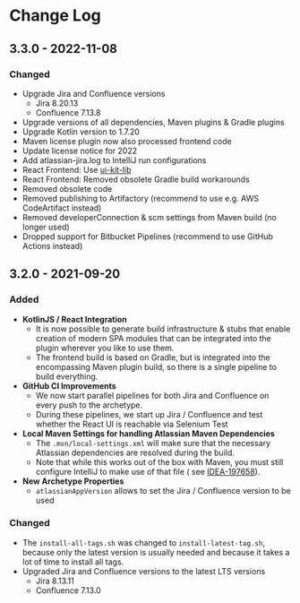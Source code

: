 # Change Log

## 3.3.0 - 2022-11-08

### Changed

- Upgrade Jira and Confluence versions
  - Jira 8.20.13 
  - Confluence 7.13.8
- Upgrade versions of all dependencies, Maven plugins & Gradle plugins
- Upgrade Kotlin version to 1.7.20
- Maven license plugin now also processed frontend code
- Update license notice for 2022
- Add atlassian-jira.log to IntelliJ run configurations
- React Frontend: Use [ui-kit-lib](https://github.com/linked-planet/ui-kit)
- React Frontend: Removed obsolete Gradle build workarounds
- Removed obsolete code
- Removed publishing to Artifactory (recommend to use e.g. AWS CodeArtifact instead)
- Removed developerConnection & scm settings from Maven build (no longer used)
- Dropped support for Bitbucket Pipelines (recommend to use GitHub Actions instead)

## 3.2.0 - 2021-09-20

### Added

- **KotlinJS / React Integration**
    - It is now possible to generate build infrastructure & stubs that enable creation of modern SPA modules that can be
      integrated into the plugin wherever you like to use them.
    - The frontend build is based on Gradle, but is integrated into the encompassing Maven plugin build, so there is a
      single pipeline to build everything.
- **GitHub CI Improvements**
    - We now start parallel pipelines for both Jira and Confluence on every push to the archetype.
    - During these pipelines, we start up Jira / Confluence and test whether the React UI is reachable via Selenium Test
- **Local Maven Settings for handling Atlassian Maven Dependencies**
    - The `.mvn/local-settings.xml` will make sure that the necessary Atlassian dependencies are resolved during the
      build.
    - Note that while this works out of the box with Maven, you must still configure IntelliJ to make use of that file (
      see [IDEA-197658](https://youtrack.jetbrains.com/issue/IDEA-197658)).
- **New Archetype Properties**
   - `atlassianAppVersion` allows to set the Jira / Confluence version to be used

### Changed

- The `install-all-tags.sh` was changed to `install-latest-tag.sh`, because only the latest version is usually needed
  and because it takes a lot of time to install all tags.
- Upgraded Jira and Confluence versions to the latest LTS versions
  - Jira 8.13.11
  - Confluence 7.13.0

